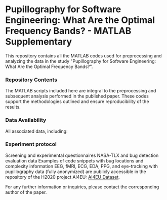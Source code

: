 # Pupillography for Software Engineering: What Are the Optimal Frequency Bands? - MATLAB Supplementary
This repository contains all the MATLAB codes used for preprocessing and analyzing the data in the study "Pupillography for Software Engineering: What Are the Optimal Frequency Bands?".

### **Repository Contents**
The MATLAB scripts included here are integral to the preprocessing and subsequent analysis performed in the published paper. These codes support the methodologies outlined and ensure reproducibility of the results.

### **Data Availability**
All associated data, including:

### **Experiment protocol**
Screening and experimental questionnaires
NASA-TLX and bug detection evaluation data
Examples of code snippets with bug locations and complexity information
EEG, fMRI, ECG, EDA, PPG, and eye-tracking with pupillography data (fully anonymized)
are publicly accessible in the repository of the H2020 project AI4EU: [AI4EU Dataset](https://ai4eu.dei.uc.pt/base-cognitive-state-monitoring-during-bug-inspection-dataset/).

For any further information or inquiries, please contact the corresponding author of the paper.
